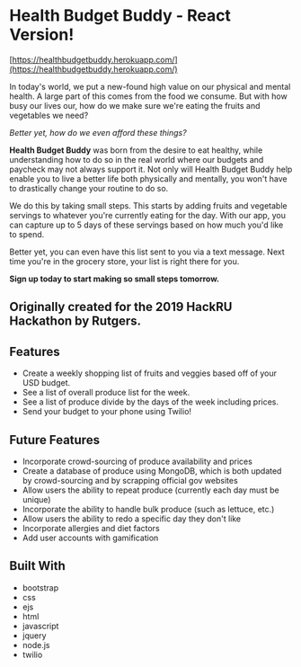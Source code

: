 # Health Budget Buddy - React Version!

[https://healthbudgetbuddy.herokuapp.com/](https://healthbudgetbuddy.herokuapp.com/)

In today's world, we put a new-found high value on our physical and mental health. A large part of this comes from the food we consume. But with how busy our lives our, how do we make sure we're eating the fruits and vegetables we need?

_Better yet, how do we even afford these things?_

**Health Budget Buddy** was born from the desire to eat healthy, while understanding how to do so in the real world where our budgets and paycheck may not always support it. Not only will Health Budget Buddy help enable you to live a better life both physically and mentally, you won't have to drastically change your routine to do so.

We do this by taking small steps. This starts by adding fruits and vegetable servings to whatever you're currently eating for the day. With our app, you can capture up to 5 days of these servings based on how much you'd like to spend.

Better yet, you can even have this list sent to you via a text message. Next time you're in the grocery store, your list is right there for you. 

**Sign up today to start making so small steps tomorrow.**

## Originally created for the 2019 HackRU Hackathon by Rutgers.

## Features
- Create a weekly shopping list of fruits and veggies based off of your USD budget.
- See a list of overall produce list for the week.
- See a list of produce divide by the days of the week including prices.
- Send your budget to your phone using Twilio!

## Future Features
- Incorporate crowd-sourcing of produce availability and prices
- Create a database of produce using MongoDB, which is both updated by crowd-sourcing and by scrapping official gov websites
- Allow users the ability to repeat produce (currently each day must be unique)
- Incorporate the ability to handle bulk produce (such as lettuce, etc.)
- Allow users the ability to redo a specific day they don't like
- Incorporate allergies and diet factors
- Add user accounts with gamification

## Built With
- bootstrap
- css
- ejs
- html
- javascript
- jquery
- node.js
- twilio
